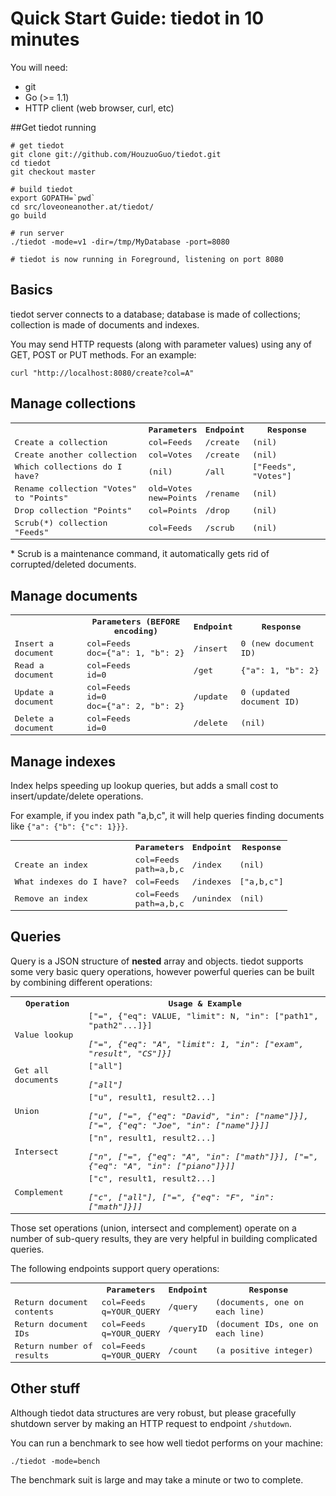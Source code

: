 # Quick Start Guide: tiedot in 10 minutes

You will need:

- git
- Go (>= 1.1)
- HTTP client (web browser, curl, etc)

##Get tiedot running

    # get tiedot
    git clone git://github.com/HouzuoGuo/tiedot.git
    cd tiedot
    git checkout master

    # build tiedot
    export GOPATH=`pwd`
    cd src/loveoneanother.at/tiedot/
    go build

    # run server
    ./tiedot -mode=v1 -dir=/tmp/MyDatabase -port=8080

    # tiedot is now running in Foreground, listening on port 8080

## Basics

tiedot server connects to a database; database is made of collections; collection is made of documents and indexes.

You may send HTTP requests (along with parameter values) using any of GET, POST or PUT methods. For an example:

    curl "http://localhost:8080/create?col=A"

## Manage collections

<table style="font-family: monospace;">
  <tr>
    <th></th>
    <th>Parameters</th>
    <th>Endpoint</th>
    <th>Response</th>
  </tr>
  <tr>
    <td>Create a collection</td>
    <td>col=Feeds</td>
    <td>/create</td>
    <td>(nil)</td>
  </tr>
  <tr>
    <td>Create another collection</td>
    <td>col=Votes</td>
    <td>/create</td>
    <td>(nil)</td>
  </tr>
  <tr>
    <td>Which collections do I have?</td>
    <td>(nil)</td>
    <td>/all</td>
    <td>["Feeds", "Votes"]</td>
  </tr>
  <tr>
    <td>Rename collection "Votes" to "Points"</td>
    <td>old=Votes<br/>new=Points</td>
    <td>/rename</td>
    <td>(nil)</td>
  </tr>
  <tr>
    <td>Drop collection "Points"</td>
    <td>col=Points<br/></td>
    <td>/drop</td>
    <td>(nil)</td>
  </tr>
  <tr>
    <td>Scrub(*) collection "Feeds"</td>
    <td>col=Feeds<br/></td>
    <td>/scrub</td>
    <td>(nil)</td>
  </tr>
</table>

\* Scrub is a maintenance command, it automatically gets rid of corrupted/deleted documents.

## Manage documents

<table style="font-family: monospace;">
  <tr>
    <th></th>
    <th>Parameters (BEFORE encoding)</th>
    <th>Endpoint</th>
    <th>Response</th>
  </tr>
  <tr>
    <td>Insert a document</td>
    <td>col=Feeds<br />doc={"a": 1, "b": 2}</td>
    <td>/insert</td>
    <td>0 (new document ID)</td>
  </tr>
  <tr>
    <td>Read a document</td>
    <td>col=Feeds<br />id=0</td>
    <td>/get</td>
    <td>{"a": 1, "b": 2}</td>
  </tr>
  <tr>
    <td>Update a document</td>
    <td>col=Feeds<br />id=0<br />doc={"a": 2, "b": 2}</td>
    <td>/update</td>
    <td>0 (updated document ID)</td>
  </tr>
  <tr>
    <td>Delete a document</td>
    <td>col=Feeds<br />id=0</td>
    <td>/delete</td>
    <td>(nil)</td>
  </tr>
</table>

## Manage indexes

Index helps speeding up lookup queries, but adds a small cost to insert/update/delete operations.

For example, if you index path "a,b,c", it will help queries finding documents like `{"a": {"b": {"c": 1}}}`.

<table style="font-family: monospace;">
  <tr>
    <th></th>
    <th>Parameters</th>
    <th>Endpoint</th>
    <th>Response</th>
  </tr>
  <tr>
    <td>Create an index</td>
    <td>col=Feeds<br />path=a,b,c</td>
    <td>/index</td>
    <td>(nil)</td>
  </tr>
  <tr>
    <td>What indexes do I have?</td>
    <td>col=Feeds</td>
    <td>/indexes</td>
    <td>["a,b,c"]</td>
  </tr>
  <tr>
    <td>Remove an index</td>
    <td>col=Feeds<br />path=a,b,c</td>
    <td>/unindex</td>
    <td>(nil)</td>
  </tr>
</table>

## Queries

Query is a JSON structure of __nested__ array and objects. tiedot supports some very basic query operations, however powerful queries can be built by combining different operations:

<table style="font-family: monospace;">
  <tr>
    <th>Operation</th>
    <th>Usage &amp; Example</th>
  </tr>
  <tr>
    <td>Value lookup</td>
    <td>["=", {"eq": VALUE, "limit": N, "in": ["path1", "path2"...]}]<br/><br/><i>["=", {"eq": "A", "limit": 1, "in": ["exam", "result", "CS"]}]</i></td>
  </tr>
  <tr>
    <td>Get all documents</td>
    <td>["all"]<br/><br/><i>["all"]</i></td>
  </tr>
  <tr>
    <td>Union</td>
    <td>["u", result1, result2...]<br/><br/><i>["u", ["=", {"eq": "David", "in": ["name"]}], ["=", {"eq": "Joe", "in": ["name"]}]]</i></td>
  </tr>
  <tr>
    <td>Intersect</td>
    <td>["n", result1, result2...]<br/><br/><i>["n", ["=", {"eq": "A", "in": ["math"]}], ["=", {"eq": "A", "in": ["piano"]}]]</i></td>
  </tr>
  <tr>
    <td>Complement</td>
    <td>["c", result1, result2...]<br/><br/><i>["c", ["all"], ["=", {"eq": "F", "in": ["math"]}]]</i></td>
  </tr>
</table>

Those set operations (union, intersect and complement) operate on a number of sub-query results, they are very helpful in building complicated queries.

The following endpoints support query operations:

<table style="font-family: monospace;">
  <tr>
    <th></th>
    <th>Parameters</th>
    <th>Endpoint</th>
    <th>Response</th>
  </tr>
  <tr>
    <td>Return document contents</td>
    <td>col=Feeds<br />q=YOUR_QUERY</td>
    <td>/query</td>
    <td>(documents, one on each line)</td>
  </tr>
  <tr>
    <td>Return document IDs</td>
    <td>col=Feeds<br />q=YOUR_QUERY</td>
    <td>/queryID</td>
    <td>(document IDs, one on each line)</td>
  </tr>
  <tr>
    <td>Return number of results</td>
    <td>col=Feeds<br />q=YOUR_QUERY</td>
    <td>/count</td>
    <td>(a positive integer)</td>
  </tr>
</table>

## Other stuff

Although tiedot data structures are very robust, but please gracefully shutdown server by making an HTTP request to endpoint `/shutdown`.

You can run a benchmark to see how well tiedot performs on your machine:

    ./tiedot -mode=bench

The benchmark suit is large and may take a minute or two to complete.
